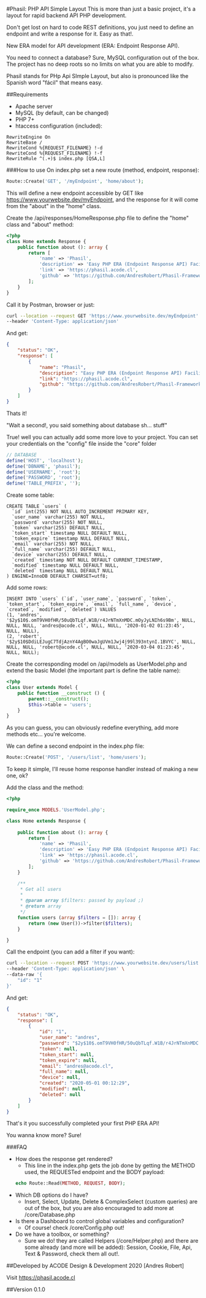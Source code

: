 #Phasil: PHP API Simple Layout
This is more than just a basic project, it's a layout for rapid backend API PHP development.

Don't get lost on hard to code REST definitions, you just need to define an endpoint and 
write a response for it. Easy as that!.

New ERA model for API development (ERA: Endpoint Response API).

You need to connect a database? Sure, MySQL configuration out of the box.
The project has no deep roots so no limits on what you are able to modify.

Phasil stands for PHp Api SImple Layout, but also is pronounced like the Spanish word "fácil" that means easy.  

##Requirements
* Apache server
* MySQL (by default, can be changed)
* PHP 7+
* htaccess configuration (included):
````apacheconf
RewriteEngine On
RewriteBase /
RewriteCond %{REQUEST_FILENAME} !-d
RewriteCond %{REQUEST_FILENAME} !-f
RewriteRule ^(.+)$ index.php [QSA,L]
````

###How to use
On index.php set a new route (method, endpoint, response):
````php
Route::Create('GET', '/myEndpoint', 'home/about');
````
This will define a new endpoint accessible by GET like https://www.yourwebsite.dev/myEndpoint,
and the response for it will come from the "about" in the "home" class.

Create the /api/responses/HomeResponse.php file to define the "home" class and "about" method:
````php
<?php
class Home extends Response {
    public function about (): array {
        return [
            'name' => 'Phasil',
            'description' => 'Easy PHP ERA (Endpoint Response API) Facilitator',
            'link' => 'https://phasil.acode.cl',
            'github' => 'https://github.com/AndresRobert/Phasil-Framework'
        ];
    }
}
````

Call it by Postman, browser or just:
````bash
curl --location --request GET 'https://www.yourwebsite.dev/myEndpoint' \
--header 'Content-Type: application/json'
````

And get:
````json
{
    "status": "OK",
    "response": [
        {
            "name": "Phasil",
            "description": "Easy PHP ERA (Endpoint Response API) Facilitator",
            "link": "https://phasil.acode.cl",
            "github": "https://github.com/AndresRobert/Phasil-Framework"        
        }
    ]
}
````

Thats it!

"Wait a second!, you said something about database sh... stuff"

True! well you can actually add some more love to your project. 
You can set your credentials on the "config" file inside the "core" folder
````php
// DATABASE
define('HOST', 'localhost');
define('DBNAME', 'phasil');
define('USERNAME', 'root');
define('PASSWORD', 'root');
define('TABLE_PREFIX', '');
````
Create some table:
````mysql
CREATE TABLE `users` (
  `id` int(255) NOT NULL AUTO_INCREMENT PRIMARY KEY,
  `user_name` varchar(255) NOT NULL,
  `password` varchar(255) NOT NULL,
  `token` varchar(255) DEFAULT NULL,
  `token_start` timestamp NULL DEFAULT NULL,
  `token_expire` timestamp NULL DEFAULT NULL,
  `email` varchar(255) NOT NULL,
  `full_name` varchar(255) DEFAULT NULL,
  `device` varchar(255) DEFAULT NULL,
  `created` timestamp NOT NULL DEFAULT CURRENT_TIMESTAMP,
  `modified` timestamp NULL DEFAULT NULL,
  `deleted` timestamp NULL DEFAULT NULL
) ENGINE=InnoDB DEFAULT CHARSET=utf8;
````
Add some rows:
````mysql
INSERT INTO `users` (`id`, `user_name`, `password`, `token`, `token_start`, `token_expire`, `email`, `full_name`, `device`, `created`, `modified`, `deleted`) VALUES
(1, 'andres', '$2y$10$.omT9VH0fHR/50uQbTLqf.W1B/r4JrNTmXnMDC.mOyJyLNIh6s9Bm', NULL, NULL, NULL, 'andres@acode.cl', NULL, NULL, '2020-01-02 01:23:45', NULL, NULL),
(2, 'robert', '$2y$10$DdiLEJugC7TdjAznY4AgBO0waJgUVm1Jwj4j99l393ntynI.1BVYC', NULL, NULL, NULL, 'robert@acode.cl', NULL, NULL, '2020-03-04 01:23:45', NULL, NULL);
````
Create the corresponding model on /api/models as UserModel.php and extend the basic Model (the important part is define the table name):
````php
<?php
class User extends Model {
    public function __construct () {
        parent::__construct();
        $this->table = 'users';
    }
}
````
As you can guess, you can obviously redefine everything, add more methods etc... you're welcome.

We can define a second endpoint in the index.php file:
````php
Route::Create('POST', '/users/list', 'home/users');
````
To keep it simple, I'll reuse home response handler instead of making a new one, ok?

Add the class and the method:
````php
<?php

require_once MODELS.'UserModel.php';

class Home extends Response {
    
    public function about (): array {
        return [
            'name' => 'Phasil',
            'description' => 'Easy PHP ERA (Endpoint Response API) Facilitator',
            'link' => 'https://phasil.acode.cl',
            'github' => 'https://github.com/AndresRobert/Phasil-Framework'
        ];
    }

    /**
     * Get all users
     *
     * @param array $filters: passed by payload ;)
     * @return array
     */
    function users (array $filters = []): array {
        return (new User())->filter($filters);
    }

}
````

Call the endpoint (you can add a filter if you want):
````bash
curl --location --request POST 'https://www.yourwebsite.dev/users/list' \
--header 'Content-Type: application/json' \
--data-raw '{
	"id": "1"
}'
````

And get:
````json
{
    "status": "OK",
    "response": [
        {
            "id": "1",
            "user_name": "andres",
            "password": "$2y$10$.omT9VH0fHR/50uQbTLqf.W1B/r4JrNTmXnMDC.mOyJyLNIh6s9Bm",
            "token": null,
            "token_start": null,
            "token_expire": null,
            "email": "andres@acode.cl",
            "full_name": null,
            "device": null,
            "created": "2020-05-01 00:12:29",
            "modified": null,
            "deleted": null
        }
    ]
}
````

That's it you successfully completed your first PHP ERA API!

You wanna know more? Sure!

###FAQ
* How does the response get rendered?
    * This line in the index.php gets the job done by getting the METHOD used, the REQUESTed endpoint and the BODY payload:
    ````php
    echo Route::Read(METHOD, REQUEST, BODY);
    ````
* Which DB options do I have?
    * Insert, Select, Update, Delete & ComplexSelect (custom queries) are out of the box, but you are also encouraged to add more at /core/Database.php
* Is there a Dashboard to control global variables and configuration?
    * Of course! check /core/Config.php out!
* Do we have a toolbox, or something?
    * Sure we do! they are called Helpers (/core/Helper.php) and there are some already (and more will be added): Session, Cookie, File, Api, Text & Password, check them all out!.

##Developed by 
ACODE Design & Development 2020 [Andres Robert]

Visit https://phasil.acode.cl

##Version
0.1.0